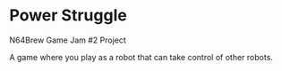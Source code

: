 # Power Struggle
N64Brew Game Jam #2 Project

A game where you play as a robot that can take control of other robots.

